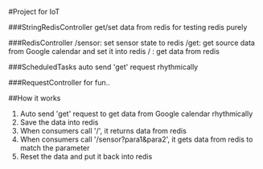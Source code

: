 #Project for IoT

###StringRedisController
get/set data from redis for testing redis purely

###RedisController
/sensor: set sensor state to redis
/get: get source data from Google calendar and set it into redis
/ : get data from redis

###ScheduledTasks
auto send 'get' request rhythmically


###RequestController
for fun..

##How it works
1. Auto send 'get' request to get data from Google calendar rhythmically
2. Save the data into redis
3. When consumers call '/', it returns data from redis
4. When consumers call '/sensor?para1&para2', it gets data from redis to match the parameter
5. Reset the data and put it back into redis
